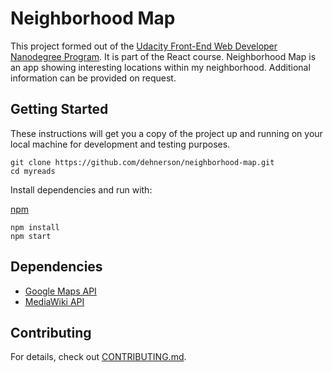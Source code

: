 # Neighborhood Map

This project formed out of the [Udacity Front-End Web Developer Nanodegree Program](https://udacity.com/course/front-end-web-developer-nanodegree--nd001). It is part of the React course.
Neighborhood Map is an app showing interesting locations within my neighborhood. Additional information can be provided on request.


## Getting Started

These instructions will get you a copy of the project up and running on your local machine for development and testing
purposes.

```
git clone https://github.com/dehnerson/neighborhood-map.git
cd myreads
```

Install dependencies and run with:

[npm](https://www.npmjs.com/)
```
npm install
npm start
```


## Dependencies

- [Google Maps API](https://cloud.google.com/maps-platform/?hl=de)
- [MediaWiki API](https://www.mediawiki.org/wiki/API:Main_page/en)


## Contributing

For details, check out [CONTRIBUTING.md](CONTRIBUTING.md).
